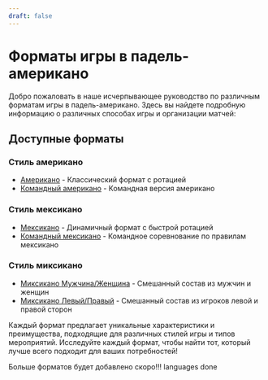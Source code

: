 ```yaml
---
draft: false
---
```


# Форматы игры в падель-американо

Добро пожаловать в наше исчерпывающее руководство по различным форматам игры в падель-американо. Здесь вы найдете подробную информацию о различных способах игры и организации матчей:

## Доступные форматы

### Стиль американо
- [Американо](/ru/americano) - Классический формат с ротацией
- [Командный американо](/ru/team-americano) - Командная версия американо

### Стиль мексикано
- [Мексикано](/ru/mexicano) - Динамичный формат с быстрой ротацией
- [Командный мексикано](/ru/team-mexicano) - Командное соревнование по правилам мексикано

### Стиль миксикано
- [Миксикано Мужчина/Женщина](/ru/mixicano) - Смешанный состав из мужчин и женщин
- [Миксикано Левый/Правый](/ru/mixicano) - Смешанный состав из игроков левой и правой сторон

Каждый формат предлагает уникальные характеристики и преимущества, подходящие для различных стилей игры и типов мероприятий. Исследуйте каждый формат, чтобы найти тот, который лучше всего подходит для ваших потребностей!

Больше форматов будет добавлено скоро!!! languages done